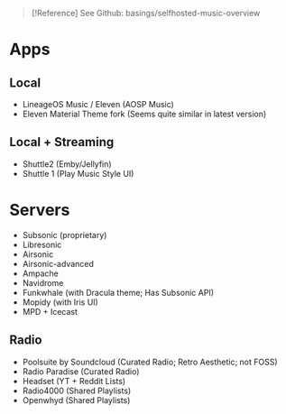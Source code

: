 
> [!Reference]
> See Github: basings/selfhosted-music-overview
# Apps
## Local
- LineageOS Music / Eleven (AOSP Music)
- Eleven Material Theme fork (Seems quite similar in latest version)
## Local + Streaming
- Shuttle2 (Emby/Jellyfin)
- Shuttle 1 (Play Music Style UI)
# Servers
- Subsonic (proprietary)
- Libresonic
- Airsonic
- Airsonic-advanced
- Ampache
- Navidrome
- Funkwhale (with Dracula theme; Has Subsonic API)
- Mopidy (with Iris UI)
- MPD + Icecast
## Radio
- Poolsuite by Soundcloud (Curated Radio; Retro Aesthetic; not FOSS)
- Radio Paradise (Curated Radio)
- Headset (YT + Reddit Lists)
- Radio4000 (Shared Playlists)
- Openwhyd (Shared Playlists)